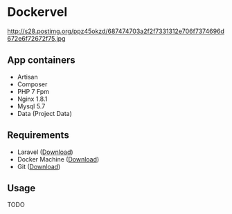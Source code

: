 # Dockervel

http://s28.postimg.org/ppz45okzd/687474703a2f2f7331312e706f7374696d672e6f72672f75.jpg

## App containers

* Artisan
* Composer
* PHP 7 Fpm
* Nginx 1.8.1
* Mysql 5.7
* Data (Project Data)


## Requirements
- Laravel ([Download](https://laravel.com/docs/master/installation))
- Docker Machine ([Download](https://docs.docker.com/machine/install-machine/))
- Git ([Download](https://git-scm.com/downloads))

## Usage

TODO
